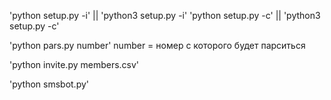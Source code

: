 'python setup.py -i' || 'python3 setup.py -i'
'python setup.py -c' || 'python3 setup.py -c'

'python pars.py number'
number = номер с которого будет парситься 

'python invite.py members.csv'


'python smsbot.py'